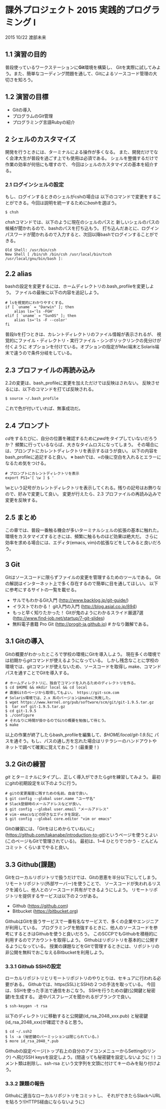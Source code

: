 # 課外プロジェクト 2015 実践的プログラミング I
2015 10/22 渡部未来

## 1.1 演習の目的
普段使っているワークステーションに**Git**環境を構築し、
Gitを実際に試してみよう。また、簡単なコーディング問題を通して、Gitによるソースコード管理の大切さを知ろう。

## 1.2 演習の目標
- Gitの導入
- プログラムのGit管理
- プログラミング言語Rubyの紹介

## 2 シェルのカスタマイズ
開発を行うときには、ターミナルによる操作が多くなる。
また、開発だけでなく会津大生が普段を過ごす上でも使用は必須である。
シェルを整備するだけで作業の効率が何倍にも増すので、
今回はシェルのカスタマイズの基本を紹介する。

### 2.1 ログインシェルの設定
もし、ログインするときのシェルがcshの場合は
以下のコマンドで変更をすることができる。今回は説明を統一するために*bash*を選ぼう。

    $ chsh

*chsh*コマンドでは、以下のように現在のシェルのパスと
新しいシェルのパスの候補が聞かれるので、bashのパスを打ち込もう。
打ち込んだあとに、ログインパスワードが聞かれるので入力すると、次回以降bashでログインすることができる。

    Old Shell: /usr/bin/csh
    New Shell [ /bin/sh /bin/csh /usr/local/bin/tcsh /usr/local/gnu/bin/bash ]:

##  2.2 alias
bashの設定を変更するには、ホームディレクトリの.bash_profileを変更しよう。
ファイルの最後に以下の内容を追記しよう。

    # lsを視覚的にわかりやすくする。
    if [ `uname` = "Darwin" ]; then
        alias ls='ls -FGH'
    elif [ `uname` = "SunOS" ]; then
        alias ls='ls -F --color'
    fi

普段*ls*を打つときは、カレントディレクトリのファイル情報が表示されるが、
視覚的にファイル・ディレクトリ・実行ファイル・シンボリックリンクの見分けが付くように
オプションを付けている。オプションの指定がMac端末とSolaris端末で違うので条件分岐をしている。

## 2.3 プロファイルの再読み込み
2.2の変更は、bash_profileに変更を加えただけでは反映はされない。
反映させるには、以下のコマンドを打てば反映される。

    $ source ~/.bash_profile

これで色が付いていれば、無事成功だ。

## 2.4 プロンプト
*cd*をするたびに、自分の位置を確認するために*pwd*をタイプしていないだろうか？
頻繁に行っているならば、大きなタイムロスになってしまう。
その場合には、プロンプトにカレントディレクトリを表示するほうが良い。
以下の内容をbash_profileに追記すると良い。
※ bashでは、=の後に空白を入れるとエラーになるため気をつける。

    # プロンプトにカレントディレクトリを表示
    export PS1='[ \w ] $ '

\wという記号がカレントディレクトリを表示してくれる。残りの記号はお飾りなので、好みで変更して良い。
変更が行えたら、2.3 プロファイルの再読み込みで変更を反映する。

## 2.5 まとめ
この章では、普段一番触る機会が多いターミナルシェルの拡張の基本に触れた。
環境をカスタマイズするときには、頻繁に触るものほど効果は絶大だ。
さらに効率を求める場合には、エディタ(emacs, vim)の拡張などをしてみると良いだろう。

## 3 Git
Gitはソースコードに限らずファイルの変更を管理するためのツールである。
Gitの解説はインターネット上で多く存在するので簡単に目を通してほしい。
以下に参考にするサイトの一覧を載せる。

- サルでもわかるGit入門 (http://www.backlog.jp/git-guide/)
- イラストでわかる！ git入門の入門 (http://blog.asial.co.jp/894)
- もっと早く知りたかった！ Gitが鬼のようにわかるスライド厳選7選 (http://www.find-job.net/startup/7-git-slides)
- 無料電子書籍 Pro Git (http://progit-ja.github.io) # かなり難解である。

## 3.1 Gitの導入
Gitの概要がわかったところで学校の環境にGitを導入しよう。
現在多くの環境では初期から*git*コマンドが使えるようになっている。
しかし残念なことに学校の環境では、gitコマンドが使えないため、ソースコードを取得し
make、コマンドパスを通すことでGitを導入する。

    # ホームディレクトリに、独自でコマンドを入れるためのディレクトリを作る。
    $ cd $HOME && mkdir local && cd local
    # 直接Gitのページから取得してもよい。 https://git-scm.com
    # Solaris環境では、2.x 系のバージョンはmakeに失敗した。
    $ wget https://www.kernel.org/pub/software/scm/git/git-1.9.5.tar.gz
    $  tar xvf git-1.9.5.tar.gz
    $ cd git-1.9.5
    $ ./configure
    # それなりに時間が掛かるのでGitの概要を勉強して待とう。
    $ make

以上の作業が終了したらbash_profileを編集して、*$HOME/local/git-1.9.5*に
パスを通そう。もし、パスの通し方を忘れた場合はリテラシーのハンドアウトや
ネットで調べて確実に覚えておこう！(最重要！)

## 3.2 Gitの練習
*git* とターミナルにタイプし、正しく導入ができたらgitを練習してみよう。
最初にgitの初期設定を以下のように行う。

    # gitの変更履歴に残すための名前。自由で良い。
    $ git config --global user.name "ユーザ名"
    # Slack登録時のメールアドレスなどが良い。
    $ git config --global user.email "メールアドレス"
    # vim・emacsなどの好きなエディタを設定。
    $ git config --global core.editor "vim or emacs"

Gitの練習には、「Gitをはじめからていねいに」(https://github.com/takanabe/introduction-to-git)というページを使うとよい(このページもGitで管理されている)。
最初は、1~4 ひとりでつかう - どんどんコミット くらいまでやると良い。

## 3.3 Github(課題)
Gitをローカルリポジトリで扱うだけでは、Gitの恩恵を半分以下にしてしまう。
リモートリポジトリ(外部サーバー)を使うことで、
ソースコードが失われるリスクを減らし、他人とのソースコード共有ができるようにしよう。
リモートリポジトリを提供するサービスは以下の２つがある。

  - Github (https://github.com)
  - Bitbucket (https://bitbucket.org)

GithubはGitを扱うサービスで一番有名なサービスで、多くの企業やエンジニアが利用している。
プログラミングを勉強するときに、他人のソースコードを参考にするときはGithubを使うと良いだろう。
このSCCPでもGithubを積極的に利用するのでアカウントを取得しよう。
Githubはリポジトリを基本的に公開するようになっている。
授業の課題などをGitで管理するときには、リポジトリの非公開を無料でおこなえるBitbucketを利用しよう。

### 3.3.1 Github SSHの設定
ローカルリポジトリとリモートリポジトリのやりとりは、セキュアに行われる必要がある。
Githubでは、https(SSL)とSSHの２つの手法を取っている。
今回は、SSHを使った手法で通信をおこなう。
SSHを行うための鍵(公開鍵と秘密鍵)を生成する。
途中パスフレーズを聞かれるがブランクで良い。

    $ ssh-keygen -t rsa

以下のディレクトリに移動すると公開鍵(id_rsa_2048_xxx.pub)
と秘密鍵(id_rsa_2048_xxx)が確認できると思う。

    $ cd ~/.ssh2
    $ ls -a (秘密鍵のパーミッションは閉じられている。)
    $ more id_rsa_2048_*.pub

Githubの設定ページ(トップ右上の自分のアイコンメニューからSettingのリンク)
へ飛びSSH keysを設定しよう。(間違っても秘密鍵を設定しないように！)
コメント類は削除し、ssh-rsa という文字列を文頭に付けてキーのみを貼り付けよう。

### 3.3.2 課題の報告
Githubに適当なローカルリポジトリをコミットし、
それができたらSlackへURLを貼ろう!(HTTPS経由にならないように)
